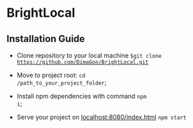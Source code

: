 BrightLocal
============================



Installation Guide
------------------



  * Clone repository to your local machine <code>$git clone https://github.com/DimaGon/BrightLocal.git</code>

  * Move to project root: <code>cd /path_to_your_project_folder</code>;

  * Install npm dependencies with command <code>npm i</code>;
  
  * Serve your project on <a href="//localhost:8080/index.html">localhost:8080/index.html</a> <code>npm start</code>
